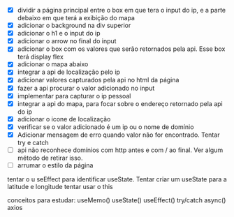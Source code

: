 - [X] dividir a página principal entre o box em que tera o input do ip, e a parte debaixo em que terá a exibição do mapa
- [X] adicionar o background na div superior
- [X] adicionar o h1 e o input do ip
- [X] adicionar o arrow no final do input 
- [X] adicionar o box com os valores que serão retornados pela api. Esse box terá display flex
- [x] adicionar o mapa abaixo
- [X] integrar a api de localização pelo ip
- [X] adicionar valores capturados pela api no html da página
- [X] fazer a api procurar o valor adicionado no input
- [X] implementar para capturar o ip pessoal
- [X] integrar a api do mapa, para focar sobre o endereço retornado pela api do ip
- [X] adicionar o icone de localização 
- [X] verificar se o valor adicionado é um ip ou o nome de domínio
- [X] Adicionar mensagem de erro quando valor não for encontrado. Tentar try e catch
- [ ] api não reconhece domínios com http antes e com / ao final. Ver algum método de retirar isso.
- [ ] arrumar o estilo da página

tentar o u seEffect para identificar useState. Tentar criar um useState para a latitude e longitude
tentar usar o this

conceitos para estudar:
useMemo()
useState()
useEffect()
try/catch
async()
axios